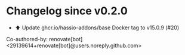 # Changelog since v0.2.0
- ⬆️ Update ghcr.io/hassio-addons/base Docker tag to v15.0.9 (#20)

Co-authored-by: renovate[bot] <29139614+renovate[bot]@users.noreply.github.com> 
